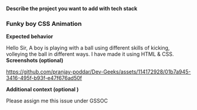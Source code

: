 **Describe the project you want to add with tech stack**
<!-- A clear and concise description of what the bug is. -->
### **Funky boy CSS Animation**
**Expected behavior**
<!-- A clear and concise description of what you expected to happen. -->
Hello Sir,
A boy is playing with a ball using different skills of kicking, volleying the ball in different ways. I have made it using HTML & CSS. 
**Screenshots (optional)**
<!-- If applicable, add screenshots to help explain your problem. -->

https://github.com/pranjay-poddar/Dev-Geeks/assets/114172928/01b7a945-3416-495f-b93f-e47f676ad50f


**Additional context (optional )**
<!-- Add any other context about the problem here. -->
Please assign me this issue under GSSOC

